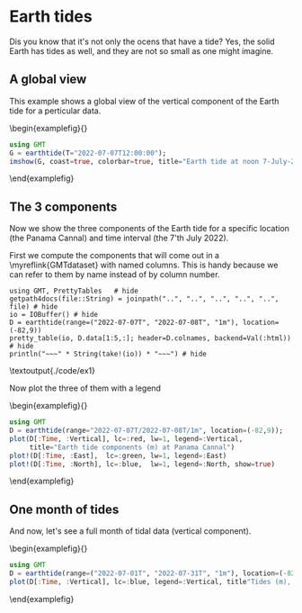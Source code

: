 # Earth tides

Dis you know that it's not only the ocens that have a tide? Yes, the solid
Earth has tides as well, and they are not so small as one might imagine.

## A global view

This example shows a global view of the vertical component of the Earth tide
for a perticular data.

\begin{examplefig}{}
```julia
using GMT
G = earthtide(T="2022-07-07T12:00:00");
imshow(G, coast=true, colorbar=true, title="Earth tide at noon 7-July-2022")
```
\end{examplefig}

##  The 3 components

Now we show the three components of the Earth tide for a specific location (the Panama Cannal)
and time interval (the 7'th July 2022).

First we compute the components that will come out in a \myreflink{GMTdataset} with
named columns. This is handy because we can refer to them by name instead of by column number.

```julia:./code/ex1
using GMT, PrettyTables   # hide
getpath4docs(file::String) = joinpath("..", "..", "..", "..", "..", file) # hide
io = IOBuffer() # hide
D = earthtide(range=("2022-07-07T", "2022-07-08T", "1m"), location=(-82,9))
pretty_table(io, D.data[1:5,:]; header=D.colnames, backend=Val(:html))	# hide
println("~~~" * String(take!(io)) * "~~~") # hide
```
\textoutput{./code/ex1}

Now plot the three of them with a legend

\begin{examplefig}{}
```julia
using GMT
D = earthtide(range="2022-07-07T/2022-07-08T/1m", location=(-82,9));	# hide
plot(D[:Time, :Vertical], lc=:red, lw=1, legend=:Vertical,
     title="Earth tide components (m) at Panama Cannal")
plot!(D[:Time, :East],  lc=:green, lw=1, legend=:East)
plot!(D[:Time, :North], lc=:blue,  lw=1, legend=:North, show=true)
```
\end{examplefig}

## One month of tides

And now, let's see a full month of tidal data (vertical component).

\begin{examplefig}{}
```julia
using GMT
D = earthtide(range=("2022-07-01T", "2022-07-31T", "1m"), location=(-82,9));
plot(D[:Time, :Vertical], lc=:blue, legend=:Vertical, title"Tides (m), one month", show=true)
```
\end{examplefig}

